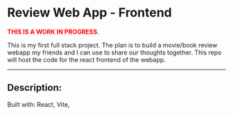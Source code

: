 # Review Web App - Frontend

<span style="color:red; font-weight:bold">THIS IS A WORK IN PROGRESS</span>.

This is my first full stack project. The plan is to build a movie/book review webapp my friends and I can use to share our thoughts together. This repo will host the code for the react frontend of the webapp.

---

## Description:

Built with: React, Vite,
